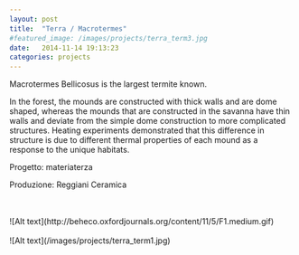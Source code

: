 ```yaml
---
layout: post
title:  "Terra / Macrotermes"
#featured_image: /images/projects/terra_term3.jpg
date:   2014-11-14 19:13:23
categories: projects
---
```


Macrotermes Bellicosus is the largest termite known.

In the forest, the mounds are constructed with thick walls and are dome shaped, whereas the mounds that are constructed in the savanna have thin walls and deviate from the simple dome construction to more complicated structures. Heating experiments demonstrated that this difference in structure is due to different thermal properties of each mound as a response to the unique habitats.

Progetto: materiaterza  

Produzione: Reggiani Ceramica  

<br>
<br>
![Alt text](http://beheco.oxfordjournals.org/content/11/5/F1.medium.gif)
<br>
<br>
![Alt text](/images/projects/terra_term1.jpg)
